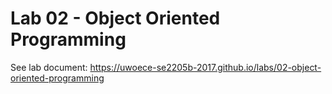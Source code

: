 # Lab 02 - Object Oriented Programming

See lab document: <https://uwoece-se2205b-2017.github.io/labs/02-object-oriented-programming>